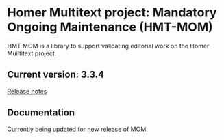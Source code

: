 # Homer Multitext project: Mandatory Ongoing Maintenance (HMT-MOM)


HMT MOM is a library to support validating editorial work on the Homer Muiltitext project.

## Current version:  3.3.4

[Release notes](releases.md)


## Documentation

Currently being updated for new release of MOM.


[docs]: https://homermultitext.github.io/hmt-mom/




[2]: http://www.homermultitext.org/hmt-docs/guides/index.html
